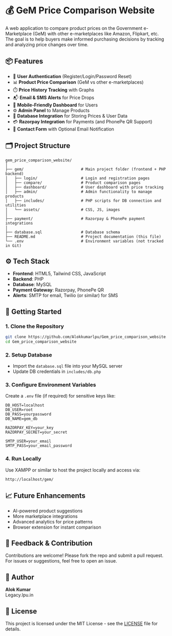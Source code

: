 # 💰 GeM Price Comparison Website

A web application to compare product prices on the Government e-Marketplace (GeM) with other e-marketplaces like Amazon, Flipkart, etc. The goal is to help buyers make informed purchasing decisions by tracking and analyzing price changes over time.

## 📦 Features

- 🔐 **User Authentication** (Register/Login/Password Reset)
- 📊 **Product Price Comparison** (GeM vs other e-marketplaces)
- ⏱️ **Price History Tracking** with Graphs
- 📬 **Email & SMS Alerts** for Price Drops
- 📱 **Mobile-Friendly Dashboard** for Users
- ⚙️ **Admin Panel** to Manage Products
- 💾 **Database Integration** for Storing Prices & User Data
- 💳 **Razorpay Integration** for Payments (and PhonePe QR Support)
- 📨 **Contact Form** with Optional Email Notification

## 🗂️ Project Structure

```
gem_price_comparison_website/
│
├── gem/                         # Main project folder (frontend + PHP backend)
│   ├── login/                   # Login and registration pages
│   ├── compare/                 # Product comparison pages
│   ├── dashboard/               # User dashboard with price tracking
│   ├── admin/                   # Admin functionality to manage products
│   ├── includes/                # PHP scripts for DB connection and utilities
│   └── assets/                  # CSS, JS, images
│
├── payment/                     # Razorpay & PhonePe payment integrations
│
├── database.sql                 # Database schema
├── README.md                    # Project documentation (this file)
└── .env                         # Environment variables (not tracked in Git)
```

## ⚙️ Tech Stack

- **Frontend**: HTML5, Tailwind CSS, JavaScript
- **Backend**: PHP
- **Database**: MySQL
- **Payment Gateway**: Razorpay, PhonePe QR
- **Alerts**: SMTP for email, Twilio (or similar) for SMS

## 🚀 Getting Started

### 1. Clone the Repository

```bash
git clone https://github.com/Alokkumarlpu/Gem_price_comparison_website.git
cd Gem_price_comparison_website
```

### 2. Setup Database

- Import the `database.sql` file into your MySQL server
- Update DB credentials in `includes/db.php`

### 3. Configure Environment Variables

Create a `.env` file (if required) for sensitive keys like:

```env
DB_HOST=localhost
DB_USER=root
DB_PASS=yourpassword
DB_NAME=gem_db

RAZORPAY_KEY=your_key
RAZORPAY_SECRET=your_secret

SMTP_USER=your_email
SMTP_PASS=your_email_password
```

### 4. Run Locally

Use XAMPP or similar to host the project locally and access via:

```
http://localhost/gem/
```

## 📈 Future Enhancements

- AI-powered product suggestions
- More marketplace integrations
- Advanced analytics for price patterns
- Browser extension for instant comparison

## 📮 Feedback & Contribution

Contributions are welcome! Please fork the repo and submit a pull request. For issues or suggestions, feel free to open an issue.

## 👤 Author

**Alok Kumar**  
Legacy.lpu.in

## 📜 License

This project is licensed under the MIT License - see the [LICENSE](LICENSE) file for details.
